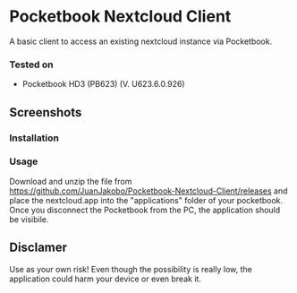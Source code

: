 # Pocketbook Nextcloud Client
A basic client to access an existing nextcloud instance via Pocketbook. 




### Tested on
* Pocketbook HD3 (PB623) (V. U623.6.0.926)

## Screenshots

### Installation


### Usage
Download and unzip the file from https://github.com/JuanJakobo/Pocketbook-Nextcloud-Client/releases and place the nextcloud.app into the "applications" folder of your pocketbook. Once you disconnect the Pocketbook from the PC, the application should be visibile.

## Disclamer

Use as your own risk! 
Even though the possibility is really low, the application could harm your device or even break it.


